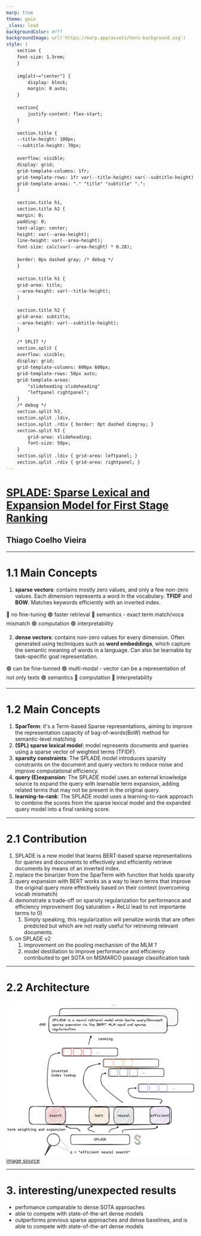 ```yaml
---
marp: true
theme: gaia
_class: lead
backgroundColor: #fff
backgroundImage: url('https://marp.app/assets/hero-background.svg')
style: |
    section {
    font-size: 1.5rem;
    }

    img[alt~="center"] {
        display: block;
        margin: 0 auto;
    }

    section{
        justify-content: flex-start;
    }

    section.title {
    --title-height: 100px;
    --subtitle-height: 70px;

    overflow: visible;
    display: grid;
    grid-template-columns: 1fr;
    grid-template-rows: 1fr var(--title-height) var(--subtitle-height) 1fr;
    grid-template-areas: "." "title" "subtitle" ".";
    }

    section.title h1,
    section.title h2 {
    margin: 0;
    padding: 0;
    text-align: center;
    height: var(--area-height);
    line-height: var(--area-height);
    font-size: calc(var(--area-height) * 0.28);

    border: 0px dashed gray; /* debug */
    }

    section.title h1 {
    grid-area: title;
    --area-height: var(--title-height);
    }

    section.title h2 {
    grid-area: subtitle;
    --area-height: var(--subtitle-height);
    }

    /* SPLIT */
    section.split {
    overflow: visible;
    display: grid;
    grid-template-columns: 600px 600px;
    grid-template-rows: 50px auto;
    grid-template-areas: 
        "slideheading slideheading"
        "leftpanel rightpanel";
    }
    /* debug */
    section.split h3, 
    section.split .ldiv, 
    section.split .rdiv { border: 0pt dashed dimgray; }
    section.split h3 {
        grid-area: slideheading;
        font-size: 50px;
    }
    section.split .ldiv { grid-area: leftpanel; }
    section.split .rdiv { grid-area: rightpanel; }
---
```

<!-- _class: title -->

# [SPLADE: Sparse Lexical and Expansion Model for First Stage Ranking](https://arxiv.org/pdf/2107.05720.pdf)

## Thiago Coelho Vieira
---
<!-- paginate: true -->

<!-- # 1. Questions

1. **main concepts**
2. **contributions**
3. **interesting/unexpected results**
4. ~~basic doubts~~
5. ~~advanced topics for discussion~~ -->

# 1.1 Main Concepts

1. **sparse vectors**: contains mostly zero values, and only a few non-zero values. Each dimension represents a word in the vocabulary. **TFIDF** and **BOW**. Matches keywords efficiently with an inverted index.

🔴 no fine-tuning  🟢 faster retrieval 🔴 semantics - exact term match/voca mismatch 
🟢 computation 🟢 interpretability

2. **dense vectors**: contains non-zero values for every dimension. Often generated using techniques such as **word embeddings**, which capture the semantic meaning of words in a language. Can also be learnable by task-specific goal representation.

🟢 can be fine-tunned 🟢 multi-modal - vector can be a representation of not only texts 🟢 semantics 🔴 computation 🔴 interpretability

---

# 1.2 Main Concepts

1. **SparTerm**: it's a Term-based Sparse representations, aiming to improve the representation capacity of bag-of-words(BoW)
method for semantic-level matching
2. **(SPL) sparse lexical model**: model represents documents and queries using a sparse vector of weighted terms (TFIDF).
3. **sparsity constraints**: The SPLADE model introduces sparsity constraints on the document and query vectors to reduce noise and improve computational efficiency.
4. **query (E)expansion**: The SPLADE model uses an external knowledge source to expand the query with learnable term expansion, adding related terms that may not be present in the original query.
5. **learning-to-rank**: The SPLADE model uses a learning-to-rank approach to combine the scores from the sparse lexical model and the expanded query model into a final ranking score.

---

# 2.1 Contribution

1. SPLADE is a new model that learns BERT-based sparse representations for queries and documents to effectively and efficiently retrieve documents by means of an inverted index.
2. replace the binarizer from the SparTerm with function that holds sparsity
3. query expansion with BERT works as a way to learn terms that improve the original query more effectively based on their context (overcoming vocab mismatch)
4. demonstrate a trade-off on sparsity regularization for performance and efficiency improvement (log saturation + ReLU lead to not importante terms to 0)
   1. Simply speaking, this regularization will penalize words that are often predicted but which are not really useful for retrieving relevant documents.
5. on SPLADE v2
   1. improvement on the pooling mechanism of the MLM ?
   2. model destillation to improve performance and efficiency contribuited to get SOTA on MSMARCO passage classification task

---

# 2.2 Architecture

![w:700 h:500 center](splade.png)
[image source](https://github.com/naver/splade)

---

# 3. interesting/unexpected results

- perfomance comparable to dense SOTA approaches
- able to compete with state-of-the-art dense models
- outperforms previous sparse approaches and dense baselines, and is able to compete with state-of-the-art dense models
